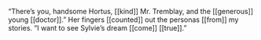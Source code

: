 “There’s you, handsome Hortus, [[kind]] Mr. Tremblay, and the [[generous]] young [[doctor]].” Her fingers [[counted]] out the personas [[from]] my stories. “I want to see Sylvie’s dream [[come]] [[true]].”